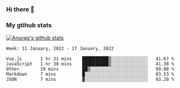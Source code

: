 ### Hi there 👋

### My gtihub stats

[![Anurag's github stats](https://github-readme-stats.vercel.app/api?username=gaozhidong)](https://github.com/gaozhidong/github-readme-stats)

<!--START_SECTION:waka-->
```text
Week: 11 January, 2022 - 17 January, 2022

Vue.js       1 hr 31 mins    ██████████▒░░░░░░░░░░░░░░   41.67 % 
JavaScript   1 hr 30 mins    ██████████▒░░░░░░░░░░░░░░   41.30 % 
Other        19 mins         ██▒░░░░░░░░░░░░░░░░░░░░░░   09.08 % 
Markdown     7 mins          █░░░░░░░░░░░░░░░░░░░░░░░░   03.53 % 
JSON         7 mins          ▓░░░░░░░░░░░░░░░░░░░░░░░░   03.20 % 
```
<!--END_SECTION:waka-->